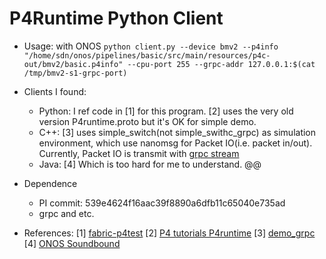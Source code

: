 # P4Runtime Python Client

- Usage: with ONOS
`python client.py --device bmv2 --p4info "/home/sdn/onos/pipelines/basic/src/main/resources/p4c-out/bmv2/basic.p4info" --cpu-port 255 --grpc-addr 127.0.0.1:$(cat /tmp/bmv2-s1-grpc-port)`

- Clients I found:
    - Python: I ref code in [1] for this program. [2] uses the very old version P4runtime.proto but it's OK for simple demo.
    - C++: [3] uses simple_switch(not simple_swithc_grpc) as simulation environment, which use nanomsg for Packet IO(i.e. packet in/out). Currently, Packet IO is transmit with [grpc stream](https://github.com/p4lang/p4runtime/blob/4650de4734376e33357da1662e2635930342c876/proto/p4/v1/p4runtime.proto#L513)
    - Java: [4] Which is too hard for me to understand. @@

- Dependence
    - PI commit: 539e4624f16aac39f8890a6dfb11c65040e735ad
    - grpc and etc.

- References:
    [1] [fabric-p4test](https://github.com/opennetworkinglab/fabric-p4test)
    [2] [P4 tutorials P4runtime](https://github.com/p4lang/tutorials/blob/master/exercises/p4runtime/mycontroller.py)
    [3] [demo_grpc](https://github.com/p4lang/PI/tree/master/proto/demo_grpc)
    [4] [ONOS Soundbound](https://github.com/opennetworkinglab/onos/blob/master/protocols/p4runtime/ctl/src/main/java/org/onosproject/p4runtime/ctl/P4RuntimeControllerImpl.java)

